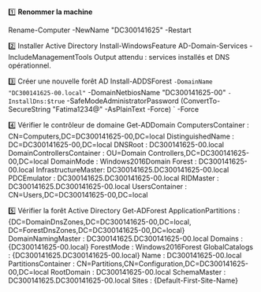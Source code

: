 1️⃣ **Renommer la machine**

Rename-Computer -NewName "DC300141625" -Restart

2️⃣ Installer Active Directory
Install-WindowsFeature AD-Domain-Services -IncludeManagementTools
Output attendu : services installés et DNS opérationnel.

3️⃣ Créer une nouvelle forêt AD
Install-ADDSForest `
    -DomainName "DC300141625-00.local" `
    -DomainNetbiosName "DC300141625-00" `
    -InstallDns:$true `
    -SafeModeAdministratorPassword (ConvertTo-SecureString "Fatima1234@" -AsPlainText -Force) `
    -Force

4️⃣ Vérifier le contrôleur de domaine
Get-ADDomain
ComputersContainer  : CN=Computers,DC=DC300141625-00,DC=local
DistinguishedName   : DC=DC300141625-00,DC=local
DNSRoot             : DC300141625-00.local
DomainControllersContainer : OU=Domain Controllers,DC=DC300141625-00,DC=local
DomainMode          : Windows2016Domain
Forest              : DC300141625-00.local
InfrastructureMaster: DC300141625.DC300141625-00.local
PDCEmulator         : DC300141625.DC300141625-00.local
RIDMaster           : DC300141625.DC300141625-00.local
UsersContainer      : CN=Users,DC=DC300141625-00,DC=local


5️⃣ Vérifier la forêt Active Directory
Get-ADForest
ApplicationPartitions : {DC=DomainDnsZones,DC=DC300141625-00,DC=local, DC=ForestDnsZones,DC=DC300141625-00,DC=local}
DomainNamingMaster    : DC300141625.DC300141625-00.local
Domains               : {DC300141625-00.local}
ForestMode            : Windows2016Forest
GlobalCatalogs        : {DC300141625.DC300141625-00.local}
Name                  : DC300141625-00.local
PartitionsContainer   : CN=Partitions,CN=Configuration,DC=DC300141625-00,DC=local
RootDomain            : DC300141625-00.local
SchemaMaster          : DC300141625.DC300141625-00.local
Sites                 : {Default-First-Site-Name}
